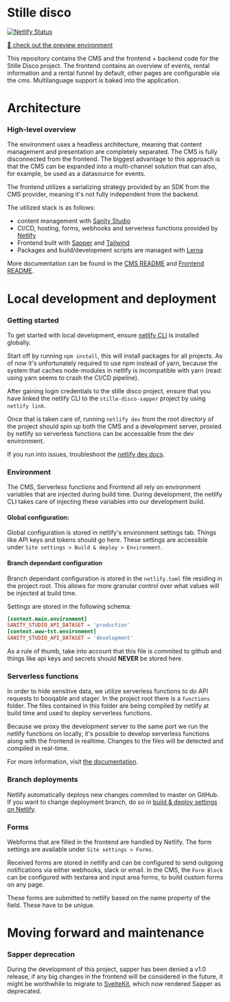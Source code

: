 # Stille disco

[![Netlify Status](https://api.netlify.com/api/v1/badges/256c76ae-1e9a-49ee-87ec-7f63d07b35f8/deploy-status)](https://app.netlify.com/sites/stille-disco-sapper/deploys)

[🤠 check out the preview environment](https://www-tst.stilledisco.eu)

This repository contains the CMS and the frontend + backend code for the Stille Disco project. The frontend contains an overview of events, rental information and a rental funnel by default, other pages are configurable via the cms. Multilanguage support is baked into the application.

# Architecture

### High-level overview

The environment uses a headless architecture, meaning that content management and presentation are completely separated. The CMS is fully disconnected from the frontend. The biggest advantage to this approach is that the CMS can be expanded into a multi-channel solution that can also, for example, be used as a datasource for events.

The frontend utilizes a serializing strategy provided by an SDK from the CMS provider, meaning it's not fully independent from the backend.

The utilized stack is as follows:

- content management with [Sanity Studio](https://www.sanity.io)
- CI/CD, hosting, forms, webhooks and serverless functions provided by [Netlify](https://www.netlify.com)
- Frontend built with [Sapper](https://sapper.svelte.dev/) and [Tailwind](https://tailwindcss.com/)
- Packages and build/development scripts are managed with [Lerna](https://lerna.js.org/)

More documentation can be found in the [CMS README](studio/README.md) and [Frontend README](web/README.md).

# Local development and deployment

### Getting started

To get started with local development, ensure [netlify CLI](https://docs.netlify.com/cli/get-started/#installation) is installed globally.

Start off by running `npm install`, this will install packages for all projects. As of now it's unfortunately required to use npm instead of yarn, because the system that caches node-modules in netlify is incompatible with yarn (read: using yarn seems to crash the CI/CD pipeline).

After gaining login credentials to the stille disco project, ensure that you have linked the netlify CLI to the `stille-disco-sapper` project by using `netlify link`.

Once that is taken care of, running `netlify dev` from the root directory of the project should spin up both the CMS and a development server, proxied by netlify so serverless functions can be accessable from the dev environment.

If you run into issues, troubleshoot the [netlify dev docs](https://docs.netlify.com/cli/get-started/#netlify-dev).

### Environment

The CMS, Serverless functions and Frontend all rely on environment variables that are injected during build time.
During development, the netlify CLI takes care of injecting these variables into our development build.

#### Global configuration:

Global configuration is stored in netlify's environment settings tab. Things like API keys and tokens should go here. These settings are accessible under `Site settings > Build & deploy > Environment`.

#### Branch dependant configuration

Branch dependant configuration is stored in the `netlify.toml` file residing in the project root. This allows for more granular control over what values will be injected at build time.

Settings are stored in the following schema:

```toml
[context.main.environment]
SANITY_STUDIO_API_DATASET = 'production'
[context.www-tst.environment]
SANITY_STUDIO_API_DATASET = 'development'
```

As a rule of thumb, take into account that this file is commited to github and things like api keys and secrets should **NEVER** be stored here.

### Serverless functions

In order to hide sensitive data, we utilize serverless functions to do API requests to booqable and stager. In the project root there is a `functions` folder. The files contained in this folder are being compiled by netlify at build time and used to deploy serverless functions.

Because we proxy the development server to the same port we run the netlify functions on locally, it's possible to develop serverless functions along with the frontend in realtime. Changes to the files will be detected and compiled in real-time.

For more information, visit [the documentation](https://docs.netlify.com/functions/overview/).

### Branch deployments

Netlify automatically deploys new changes commited to master on GitHub. If you want to change deployment branch, do so in [build & deploy settings on Netlify](https://www.netlify.com/docs/continuous-deployment/#branches-deploys).

### Forms

Webforms that are filled in the frontend are handled by Netlify. The form settings are available under `Site settings > Forms`.

Received forms are stored in netlify and can be configured to send outgoing notifications via either webhooks, slack or email. In the CMS, the `Form Block` can be configured with textarea and input area forms, to build custom forms on any page.

These forms are submitted to netlify based on the name property of the field. These have to be unique.

# Moving forward and maintenance

### Sapper deprecation

During the development of this project, sapper has been denied a v1.0 release, if any big changes in the frontend will be considered in the future, it might be worthwhile to migrate to [SvelteKit](https://kit.svelte.dev/), which now rendered Sapper as deprecated.
